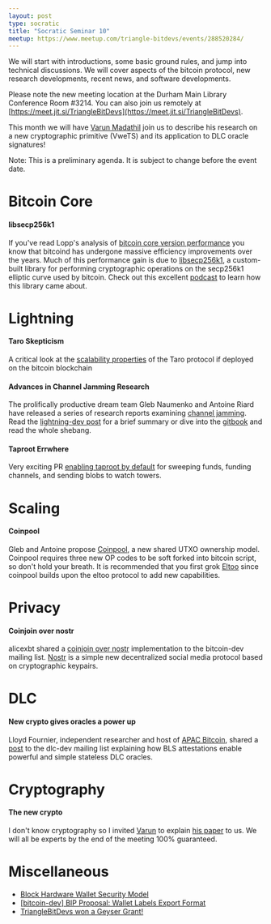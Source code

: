 ```yaml
---
layout: post
type: socratic
title: "Socratic Seminar 10"
meetup: https://www.meetup.com/triangle-bitdevs/events/288520284/
---
```


We will start with introductions, some basic ground rules, and jump into technical discussions. 
We will cover aspects of the bitcoin protocol, new research developments, recent news, and
software developments.

Please note the new meeting location at the Durham Main Library Conference Room #3214. You can 
also join us remotely at [https://meet.jit.si/TriangleBitDevs](https://meet.jit.si/TriangleBitDevs).

This month we will have [Varun Madathil](https://twitter.com/Varun_2703) join us to describe his 
research on a new cryptographic primitive (VweTS) and its application to DLC oracle signatures! 


Note: This is a preliminary agenda. It is subject to change before the event date.



# Bitcoin Core

#### libsecp256k1

If you've read Lopp's analysis of [bitcoin core version performance](https://blog.lopp.net/running-bitcoin-core-v0-7-and-earlier/) you know that bitcoind has undergone massive efficiency improvements over the years. Much of this performance gain is due to [libsecp256k1](https://github.com/bitcoin-core/secp256k1), a custom-built library for performing cryptographic operations on the secp256k1 elliptic curve used by bitcoin. Check out this excellent [podcast](https://podcast.chaincode.com/2020/01/28/pieter-wuille-2.html) to learn how this library came about.


# Lightning

#### Taro Skepticism

A critical look at the [scalability properties](https://bitcoinmagazine.com/technical/scaling-problem-for-lightning-labs-taro) of the Taro protocol if deployed on the bitcoin blockchain

#### Advances in Channel Jamming Research

The prolifically productive dream team Gleb Naumenko and Antoine Riard have released a series of research reports examining [channel jamming](https://bitcoinops.org/en/topics/channel-jamming-attacks/). Read the [lightning-dev post](https://lists.linuxfoundation.org/pipermail/lightning-dev/2022-August/003673.html) for a brief summary or dive into the [gitbook](https://jamming-dev.github.io/book/) and read the whole shebang.

#### Taproot Errwhere

Very exciting PR [enabling taproot by default](https://github.com/lightningnetwork/lnd/pull/6810) for sweeping funds, funding channels, and sending blobs to watch towers.


# Scaling

#### Coinpool

Gleb and Antoine propose [Coinpool](https://coinpool.dev/v0.1.pdf), a new shared UTXO ownership model. Coinpool requires three new OP codes to be soft forked into bitcoin script, so don't hold your breath. It is recommended that you first grok [Eltoo](https://bitcoinops.org/en/topics/eltoo/) since coinpool builds upon the eltoo protocol to add new capabilities.


# Privacy

#### Coinjoin over nostr

alicexbt shared a [coinjoin over nostr](https://lists.linuxfoundation.org/pipermail/bitcoin-dev/2022-August/020875.html) implementation to the bitcoin-dev mailing list. [Nostr](https://github.com/nostr-protocol/nostr) is a simple new decentralized social media protocol based on cryptographic keypairs.


# DLC

#### New crypto gives oracles a power up

Lloyd Fournier, independent researcher and host of [APAC Bitcoin](https://twitter.com/APACbitcoin), shared a [post](https://mailmanlists.org/pipermail/dlc-dev/2022-August/000149.html) to the dlc-dev mailing list explaining how BLS attestations enable powerful and simple stateless DLC oracles.


# Cryptography

#### The new crypto

I don't know cryptography so I invited [Varun](https://twitter.com/Varun_2703) to explain [his paper](https://eprint.iacr.org/2022/499.pdf) to us. We will all be experts by the end of the meeting 100% guaranteed.


# Miscellaneous

- [Block Hardware Wallet Security Model](https://wallet.build/losing-your-keys-without-losing-your-coins/)
- [\[bitcoin-dev\] BIP Proposal: Wallet Labels Export Format](https://lists.linuxfoundation.org/pipermail/bitcoin-dev/2022-August/020887.html)
- [TriangleBitDevs won a Geyser Grant!](https://twitter.com/geyserfund/status/1567542543843205121)
